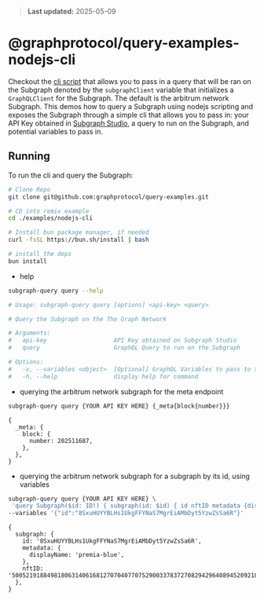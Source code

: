 > **Last updated:** 2025-05-09

# @graphprotocol/query-examples-nodejs-cli

Checkout the [cli script](./src/index.ts) that allows you to pass in a query that will be ran on the Subgraph denoted by the `subgraphClient` variable that initializes a `GraphQLClient` for the Subgraph. The default is the arbitrum network Subgraph.
This demos how to query a Subgraph using nodejs scripting and exposes the Subgraph through a simple cli that allows you to pass in: your API Key obtained in [Subgraph Studio](https://thegraph.com/studio/apikeys), a query to run on the Subgraph, and potential variables to pass in.

## Running

To run the cli and query the Subgraph:

```bash
# Clone Repo
git clone git@github.com:graphprotocol/query-examples.git

# CD into remix example
cd ./examples/nodejs-cli

# Install bun package manager, if needed
curl -fsSL https://bun.sh/install | bash

# install the deps
bun install
```

- help

```bash
subgraph-query query --help

# Usage: subgraph-query query [options] <api-key> <query>

# Query the Subgraph on the The Graph Network

# Arguments:
#   api-key                   API Key obtained on Subgraph Studio
#   query                     GraphQL Query to run on the Subgraph

# Options:
#   -v, --variables <object>  [Optional] GraphQL Variables to pass to the Subgraph query
#   -h, --help                display help for command
```

- querying the arbitrum network subgraph for the meta endpoint

```bash
subgraph-query query {YOUR API KEY HERE} {_meta{block{number}}}
```

```json5
{
  _meta: {
    block: {
      number: 202511687,
    },
  },
}
```

- querying the arbitrum network subgraph for a subgraph by its id, using variables

```bash
subgraph-query query {YOUR API KEY HERE} \
 'query Subgraph($id: ID!) { subgraph(id: $id) { id nftID metadata {displayName} } }' \
--variables '{"id":"8SxuHUYYBLHs1UkgFFYNaS7MgrEiAMbDyt5YzwZsSa6R"}'
```

```json5
{
  subgraph: {
    id: '8SxuHUYYBLHs1UkgFFYNaS7MgrEiAMbDyt5YzwZsSa6R',
    metadata: {
      displayName: 'premia-blue',
    },
    nftID: '50052191884981806314061681270704077075290033783727082942964089452092187147494',
  },
}
```
